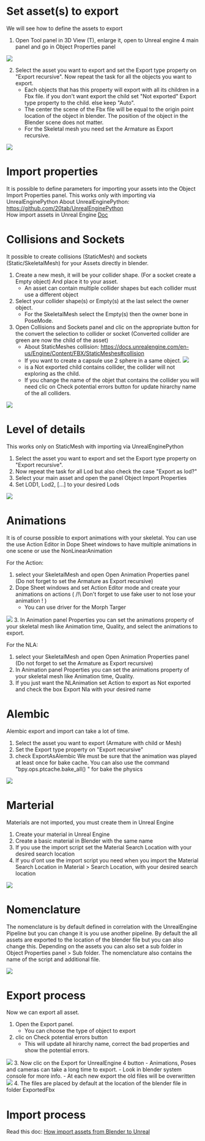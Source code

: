 # Set asset(s) to export
We will see how to define the assets to export

1. Open Tool panel in 3D View (T), enlarge it, open to Unreal engine 4 main panel and go in Object Properties panel
<img src="https://github.com/xavier150/Blender-For-UnrealEngine-Addons/blob/master/Tuto/ExportAssetDocScreen1.jpg">

2. Select the asset you want to export and set the Export type property on "Export recursive". Now repeat the task for all the objects you want to export.
	- Each objects that has this property will export with all its children in a Fbx file. if you don't want export the child set "Not exported" Export type property to the child. else keep "Auto".
	- The center the scene of the Fbx file will be equal to the origin point location of the object in blender. The position of the object in the Blender scene does not matter.
	- For the Skeletal mesh you need set the Armature as Export recursive.

<img src="https://github.com/xavier150/Blender-For-UnrealEngine-Addons/blob/master/Tuto/ExportAssetDocScreen2.jpg">


# Import properties
It is possible to define parameters for importing your assets into the Object Import Properties panel. This works only with importing via UnrealEnginePython
About UnrealEnginePython: https://github.com/20tab/UnrealEnginePython </br>
How import assets in Unreal Engine [Doc](https://github.com/xavier150/Blender-For-UnrealEngine-Addons/blob/master/Tuto/How%20import%20assets%20from%20Blender%20to%20Unreal.md)


# Collisions and Sockets
It possible to create collisions (StaticMesh) and sockets (Static/SkeletalMesh) for your Assets directly in blender.

1. Create a new mesh, it will be your collider shape. (For a socket create a Empty object) And place it to your asset. 
	- An asset can contain multiple collider shapes but each collider must use a different object
2. Select your collider shape(s) or Empty(s) at the last select the owner object.
	- For the SkeletalMesh select the Empty(s) then the owner bone in PoseMode.
3. Open Collisions and Sockets panel and clic on the appropriate button for the convert the selection to collider or socket (Converted collider are green are now the child of the asset) 
	- About StaticMeshes collision:	https://docs.unrealengine.com/en-us/Engine/Content/FBX/StaticMeshes#collision
	- If you want to create a capsule use 2 sphere in a same object. <img src="https://github.com/xavier150/Blender-For-UnrealEngine-Addons/blob/master/Tuto/ExportAssetDocCollisionCapsule.gif">
	- is a  Not exported child contains collider, the collider will not exploring as the child.
	- If you change the name of the objet that contains the collider you will need clic on Check potential errors button for update hirarchy name of the all colliders.
<img src="https://github.com/xavier150/Blender-For-UnrealEngine-Addons/blob/master/Tuto/ExportAssetDocCollision.jpg">


# Level of details
This works only on StaticMesh with importing via UnrealEnginePython
1. Select the asset you want to export and set the Export type property on "Export recursive". 
2. Now repeat the task for all Lod but also check the case "Export as lod?"
3. Select your main asset and open the panel Object Import Properties
4. Set LOD1, Lod2, [...] to your desired Lods
<img src="https://github.com/xavier150/Blender-For-UnrealEngine-Addons/blob/master/Tuto/ExportAssetDocLods.jpg"> 


# Animations
It is of course possible to export animations with your skeletal. You can use the use Action Editor in Dope Sheet windows to have multiple animations in one scene or use the NonLinearAnimation

For the Action:
1. select your SkeletalMesh and open Open Animation Properties panel (Do not forget to set the Armature as Export recursive)
2. Dope Sheet windows and set Action Editor mode and create your animations on actions ( /!\ Don't forget to use fake user to not lose your animation ! )
	- You can use driver for the Morph Targer
<img src="https://github.com/xavier150/Blender-For-UnrealEngine-Addons/blob/master/Tuto/ExportAssetDocAction.jpg"> 
3. In Animation panel Properties you can set the animations property of your skeletal mesh like Animation time, Quality, and select the animations to export.

For the NLA:
1. select your SkeletalMesh and open Open Animation Properties panel (Do not forget to set the Armature as Export recursive)
2. In Animation panel Properties you can set the animations property of your skeletal mesh like Animation time, Quality.
3. If you just want the NLAnimation set Action to export as Not exported and check the box Export Nla with your desired name

# Alembic 
Alembic export and import can take a lot of time.
1. Select the asset you want to export (Armature with child or Mesh) 
2. Set the Export type property on "Export recursive"
3. check ExportAsAlembic
We must be sure that the animation was played at least once for bake cache. You can also use the command "bpy.ops.ptcache.bake_all()
" for bake the physics 
<img src="https://github.com/xavier150/Blender-For-UnrealEngine-Addons/blob/master/Tuto/ExportAssetDocAlembic.jpg">

# Marterial
Materials are not imported, you must create them in Unreal Engine
1. Create your material in Unreal Engine 
2. Create a basic material in Blender with the same name
3. If you use the import script set the Material Search Location with your desired search location
4. If you d'ont use the import script you need when you import the Material Search Location in Material > Search Location, with your desired search location
<img src="https://github.com/xavier150/Blender-For-UnrealEngine-Addons/blob/master/Tuto/ExportAssetDocMaterial.jpg">


# Nomenclature 
The nomenclature is by default defined in correlation with the UnrealEngine Pipeline but you can change it is you use another pipeline.
By default the all assets are exported to the location of the blender file but you can also change this. 
Depending on the assets you can also set a sub folder in Object Properties panel > Sub folder.
The nomenclature also contains the name of the script and additional file.

<img src="https://github.com/xavier150/Blender-For-UnrealEngine-Addons/blob/master/Tuto/ExportAssetDocNomenclatureColored.jpg">

# Export process
Now we can export all asset.

1. Open the Export panel.
	- You can choose the type of object to export
2. clic on Check potential errors button
	- This will update all hirarchy name, correct the bad properties  and show the potential errors.
<img src="https://github.com/xavier150/Blender-For-UnrealEngine-Addons/blob/master/Tuto/ExportAssetDocPotentialErrors.jpg">
3. Now clic on the Export for UnrealEngine 4 button
	- Animations, Poses and cameras can take a long time to export.
	- Look in blender system console for more info.
	- At each new export the old files will be overwritten
<img src="https://github.com/xavier150/Blender-For-UnrealEngine-Addons/blob/master/Tuto/ExportAssetDocConsoleLog.jpg">
4. The files are placed by default at the location of the blender file in folder ExportedFbx

# Import process
Read this doc: [How import assets from Blender to Unreal](https://github.com/xavier150/Blender-For-UnrealEngine-Addons/blob/master/Tuto/How%20import%20assets%20from%20Blender%20to%20Unreal.md)

